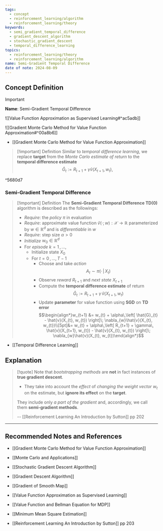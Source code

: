 ```yaml
---
tags:
  - concept
  - reinforcement_learning/algorithm
  - reinforcement_learning/theory
keywords:
  - semi_gradient_temporal_difference
  - gradient_descent_algorithm
  - stochastic_gradient_descent
  - temporal_difference_learning
topics:
  - reinforcement_learning/theory
  - reinforcement_learning/algorithm
name: Semi-Gradient Temporal Difference
date of note: 2024-08-09
---
```


## Concept Definition

>[!important]
>**Name**: Semi-Gradient Temporal Difference

![[Value Function Approximation as Supervised Learning#^ac5adb]]

![[Gradient Monte Carlo Method for Value Function Approximation#^00a8b6]]

- [[Gradient Monte Carlo Method for Value Function Approximation]]

>[!important] Definition
>Similar to *temporal difference learning*, we replace **target** from the *Monte Carlo estimate of return* to the **temporal difference estimate** $$\hat{G}_{t} := R_{t+1} + \gamma \hat{v}(X_{t+1}, w_{t}),$$
>

^5680d7


### Semi-Gradient Temporal Difference

>[!important] Definition
>The **Semi-Gradient Temporal Difference TD(0)** algorithm is described as the followings:
>- *Require*: the *policy* $\pi$ in evaluation
>- *Require*: approximate value function $\hat{v}(\cdot; w): \mathcal{X} \to \mathbb{R}$ parameterized by $w\in \mathbb{R}^d$ and is *differentiable* in $w$
>- *Require*: step size $\alpha >0$
>- *Initialize* $w_{0}\in \mathbb{R}^d$
>- For *episode* $k=1 \,{,}\ldots{,}\,$
>	- Initialize state $X_{0}$
>	- For $t=0\,{,}\ldots{,}\,T-1$
>		- Choose and take *action* $$A_{t} \sim \pi(\cdot\,|\,X_{t})$$
>		- Observe *reward* $R_{t+1}$ and *next state* $X_{t+1}$
>		- Compute the **temporal difference estimate** of return $$\hat{G}_{t} := R_{t+1} + \gamma\,  \hat{v}(X_{t+1}, w_{t})$$
>		- Update **parameter** for value function using **SGD** on **TD error** $$\begin{align*}w_{t+1} &= w_{t} + \alpha\,\left[ \hat{G}_{t}  - \hat{v}(X_{t}, w_{t}) \right]\;  \nabla_{w}\hat{v}(X_{t}, w_{t})\\[5pt]&=  w_{t} + \alpha\,\left[ R_{t+1} + \gamma\,  \hat{v}(X_{t+1}, w_{t})  - \hat{v}(X_{t}, w_{t}) \right]\;  \nabla_{w}\hat{v}(X_{t}, w_{t})\end{align*}$$

- [[Temporal Difference Learning]]


## Explanation

>[!quote]
>Note that *bootstrapping methods* are **not** in fact instances of **true gradient descent**.
>- They take into account the *effect* of *changing the weight vector* $w_{t}$ on the estimate, but **ignore its effect** on the **target**.
>  
>They include only *a part of the gradient* and, accordingly, we call them **semi-gradient methods**. 
>
>-- [[Reinforcement Learning An Introduction by Sutton]] pp 202 





-----------
##  Recommended Notes and References


- [[Gradient Monte Carlo Method for Value Function Approximation]]
- [[Monte Carlo and Applications]]
- [[Stochastic Gradient Descent Algorithm]]
- [[Gradient Descent Algorithm]]
- [[Gradient of Smooth Map]]

- [[Value Function Approximation as Supervised Learning]]
- [[Value Function and Bellman Equation for MDP]]
- [[Minimum Mean Square Estimation]]



- [[Reinforcement Learning An Introduction by Sutton]] pp 203